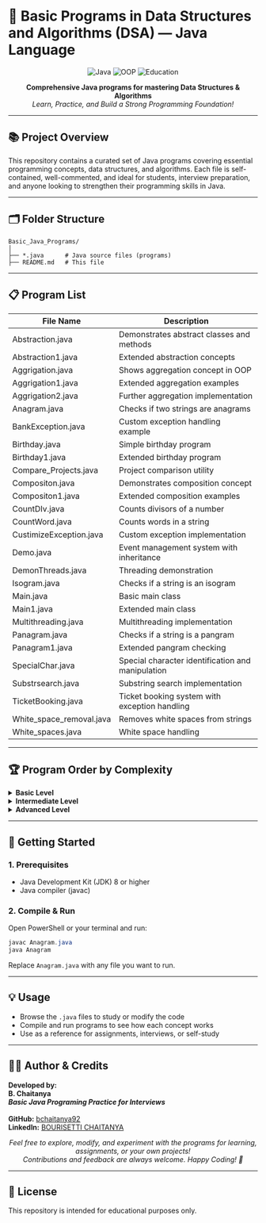 # 🚀 Basic Programs in Data Structures and Algorithms (DSA) — Java Language

<p align="center">
  <img src="https://img.shields.io/badge/Java-Programming-blue?logo=java" alt="Java">
  <img src="https://img.shields.io/badge/Object--Oriented-Programming-green" alt="OOP">
  <img src="https://img.shields.io/badge/Education-Learning-orange" alt="Education">
</p>

<p align="center">
  <b>Comprehensive Java programs for mastering Data Structures & Algorithms</b><br>
  <i>Learn, Practice, and Build a Strong Programming Foundation!</i>
</p>

---

## 📚 Project Overview

This repository contains a curated set of Java programs covering essential programming concepts, data structures, and algorithms. Each file is self-contained, well-commented, and ideal for students, interview preparation, and anyone looking to strengthen their programming skills in Java.

---

## 🗂️ Folder Structure

```
Basic_Java_Programs/
│
├── *.java      # Java source files (programs)
├── README.md   # This file
```

---

## 📋 Program List

| File Name                        | Description                                           |
|----------------------------------|-------------------------------------------------------|
| Abstraction.java                 | Demonstrates abstract classes and methods             |
| Abstraction1.java                | Extended abstraction concepts                         |
| Aggrigation.java                 | Shows aggregation concept in OOP                      |
| Aggrigation1.java                | Extended aggregation examples                         |
| Aggrigation2.java                | Further aggregation implementation                    |
| Anagram.java                     | Checks if two strings are anagrams                    |
| BankException.java               | Custom exception handling example                     |
| Birthday.java                    | Simple birthday program                               |
| Birthday1.java                   | Extended birthday program                             |
| Compare_Projects.java            | Project comparison utility                            |
| Compositon.java                  | Demonstrates composition concept                      |
| Compositon1.java                 | Extended composition examples                         |
| CountDIv.java                    | Counts divisors of a number                           |
| CountWord.java                   | Counts words in a string                              |
| CustimizeException.java          | Custom exception implementation                       |
| Demo.java                        | Event management system with inheritance              |
| DemonThreads.java                | Threading demonstration                               |
| Isogram.java                     | Checks if a string is an isogram                      |
| Main.java                        | Basic main class                                      |
| Main1.java                       | Extended main class                                   |
| Multithreading.java              | Multithreading implementation                         |
| Panagram.java                    | Checks if a string is a pangram                       |
| Panagram1.java                   | Extended pangram checking                             |
| SpecialChar.java                 | Special character identification and manipulation     |
| Substrsearch.java                | Substring search implementation                       |
| TicketBooking.java               | Ticket booking system with exception handling         |
| White_space_removal.java         | Removes white spaces from strings                     |
| White_spaces.java                | White space handling                                  |

---

## 🏆 Program Order by Complexity

<details>
<summary><b>Basic Level</b></summary>

- Birthday.java
- Birthday1.java
- CountDIv.java
- CountWord.java
- Isogram.java
- Main.java
- Main1.java
- Panagram.java
- Panagram1.java
- Substrsearch.java
- White_spaces.java
- White_space_removal.java
</details>

<details>
<summary><b>Intermediate Level</b></summary>

- Abstraction.java
- Aggrigation.java
- Aggrigation1.java
- Compositon.java
- Compositon1.java
- Compare_Projects.java
</details>

<details>
<summary><b>Advanced Level</b></summary>

- Abstraction1.java
- Aggrigation2.java
- BankException.java
- CustimizeException.java
- Demo.java
- DemonThreads.java
- Multithreading.java
- SpecialChar.java
- TicketBooking.java
</details>

---

## 🚀 Getting Started

### 1. Prerequisites
- Java Development Kit (JDK) 8 or higher
- Java compiler (javac)

### 2. Compile & Run
Open PowerShell or your terminal and run:
```powershell
javac Anagram.java
java Anagram
```
Replace `Anagram.java` with any file you want to run.

---

## 💡 Usage

- Browse the `.java` files to study or modify the code
- Compile and run programs to see how each concept works
- Use as a reference for assignments, interviews, or self-study

---

## 👨‍💻 Author & Credits

<p>
  <b>Developed by:</b> <br>
  <b>B. Chaitanya</b> <br>
  <i><b>Basic Java Programing Practice for Interviews</b></i> <br>
  <br>
  <b>GitHub:</b> <a href="https://github.com/bchaitanya92">bchaitanya92</a> <br>
  <b>LinkedIn:</b> <a href="https://www.linkedin.com/in/b-chaitanya">BOURISETTI CHAITANYA</a>
</p>


<p align="center">
  <i>Feel free to explore, modify, and experiment with the programs for learning, assignments, or your own projects!<br>
  Contributions and feedback are always welcome. Happy Coding! 🎉</i>
</p>

---

## 📄 License

This repository is intended for educational purposes only.